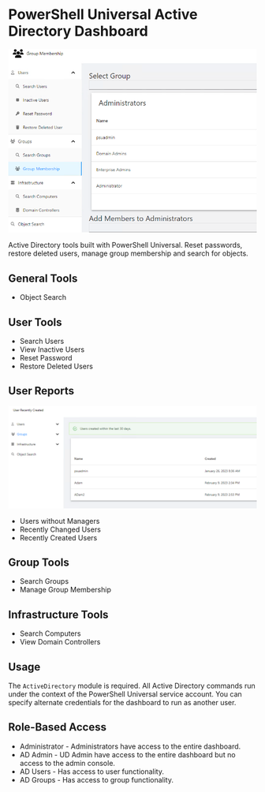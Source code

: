 

# PowerShell Universal Active Directory Dashboard

![](./screenshot.png)

Active Directory tools built with PowerShell Universal. Reset passwords, restore deleted users, manage group membership and search for objects.

## General Tools

- Object Search

## User Tools

- Search Users
- View Inactive Users
- Reset Password
- Restore Deleted Users

## User Reports

![](./recent.png)

- Users without Managers
- Recently Changed Users
- Recently Created Users 

## Group Tools

- Search Groups
- Manage Group Membership

## Infrastructure Tools

- Search Computers
- View Domain Controllers

## Usage

The `ActiveDirectory` module is required. All Active Directory commands run under the context of the PowerShell Universal service account. You can specify alternate credentials for the dashboard to run as another user. 

## Role-Based Access

- Administrator - Administrators have access to the entire dashboard. 
- AD Admin - UD Admin have access to the entire dashboard but no access to the admin console. 
- AD Users - Has access to user functionality.
- AD Groups - Has access to group functionality. 